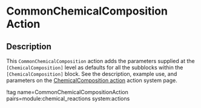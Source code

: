# CommonChemicalComposition Action

## Description

This `CommonChemicalComposition` action adds the parameters supplied at the `[ChemicalComposition]` level as defaults for all the subblocks within the `[ChemicalComposition]` block. See the description, example use, and parameters on the [ChemicalComposition action](/ChemicalComposition/index.md) action system page.

!tag name=CommonChemicalCompositionAction pairs=module:chemical_reactions system:actions
